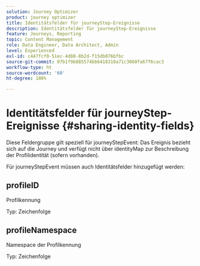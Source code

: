 ```yaml
---
solution: Journey Optimizer
product: journey optimizer
title: Identitätsfelder für journeyStep-Ereignisse
description: Identitätsfelder für journeyStep-Ereignisse
feature: Journeys, Reporting
topic: Content Management
role: Data Engineer, Data Architect, Admin
level: Experienced
exl-id: c447fcf0-51ec-4d88-8b2d-f15db076bfbc
source-git-commit: 07b1f9b885574bb6418310a71c3060fa67f6cac3
workflow-type: ht
source-wordcount: '60'
ht-degree: 100%

---
```


# Identitätsfelder für journeyStep-Ereignisse {#sharing-identity-fields}

Diese Feldergruppe gilt speziell für journeyStepEvent: Das Ereignis bezieht sich auf die Journey und verfügt nicht über identityMap zur Beschreibung der Profilidentität (sofern vorhanden).

Für journeyStepEvent müssen auch Identitätsfelder hinzugefügt werden:

## profileID

Profilkennung

Typ: Zeichenfolge

## profileNamespace

Namespace der Profilkennung

Typ: Zeichenfolge
